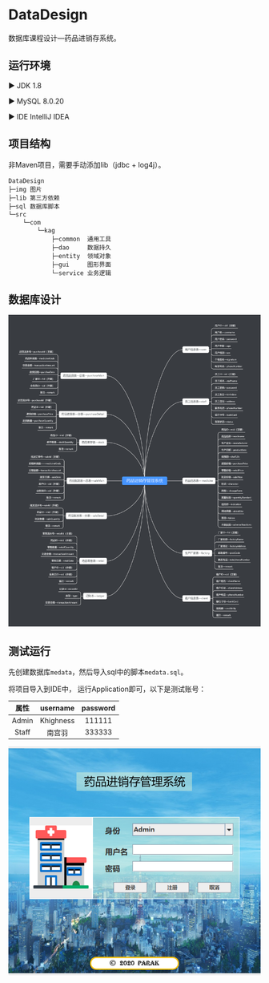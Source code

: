 # DataDesign
数据库课程设计—药品进销存系统。



## 运行环境

▶ JDK 1.8

▶ MySQL 8.0.20

▶ IDE IntelliJ IDEA



## 项目结构

非Maven项目，需要手动添加lib（jdbc + log4j）。

```
DataDesign
├─img 图片
├─lib 第三方依赖
├─sql 数据库脚本
└─src
    └─com
        └─kag
            ├─common  通用工具
            ├─dao     数据持久
            ├─entity  领域对象
            ├─gui     图形界面
            └─service 业务逻辑  
```



## 数据库设计

![SQL一览](sql/SQL一览.png)



## 测试运行

先创建数据库`medata`，然后导入sql中的脚本`medata.sql`。

将项目导入到IDE中， 运行Application即可，以下是测试账号：

|   属性   | username  | password |
| :------: | :-------: | :------: |
|  Admin  | Khighness |  111111  |
| Staff |  南宫羽   |  333333  |

![运行截图](sql/运行截图.png)



